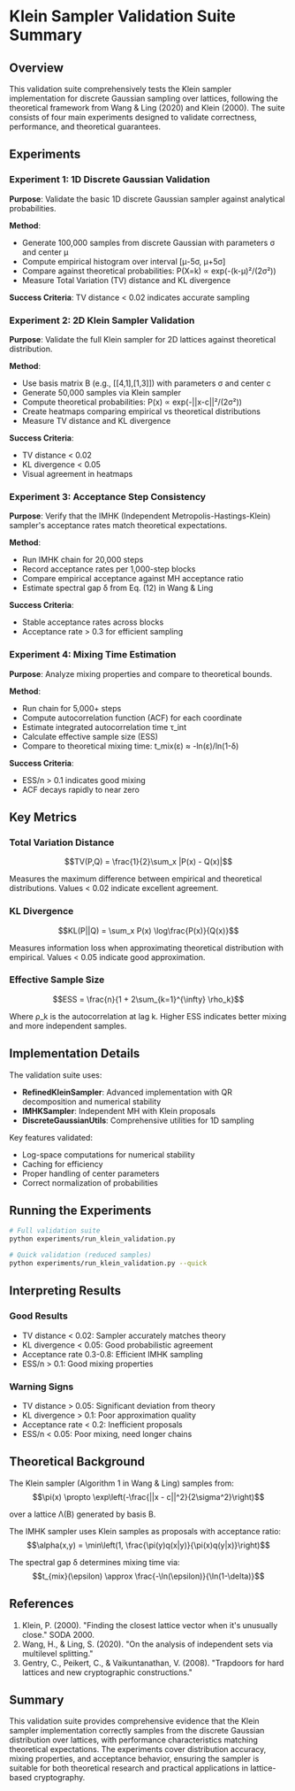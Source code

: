 # Klein Sampler Validation Suite Summary

## Overview

This validation suite comprehensively tests the Klein sampler implementation for discrete Gaussian sampling over lattices, following the theoretical framework from Wang & Ling (2020) and Klein (2000). The suite consists of four main experiments designed to validate correctness, performance, and theoretical guarantees.

## Experiments

### Experiment 1: 1D Discrete Gaussian Validation

**Purpose**: Validate the basic 1D discrete Gaussian sampler against analytical probabilities.

**Method**:
- Generate 100,000 samples from discrete Gaussian with parameters σ and center μ
- Compute empirical histogram over interval [μ-5σ, μ+5σ]
- Compare against theoretical probabilities: P(X=k) ∝ exp(-(k-μ)²/(2σ²))
- Measure Total Variation (TV) distance and KL divergence

**Success Criteria**: TV distance < 0.02 indicates accurate sampling

### Experiment 2: 2D Klein Sampler Validation

**Purpose**: Validate the full Klein sampler for 2D lattices against theoretical distribution.

**Method**:
- Use basis matrix B (e.g., [[4,1],[1,3]]) with parameters σ and center c
- Generate 50,000 samples via Klein sampler
- Compute theoretical probabilities: P(x) ∝ exp(-||x-c||²/(2σ²))
- Create heatmaps comparing empirical vs theoretical distributions
- Measure TV distance and KL divergence

**Success Criteria**: 
- TV distance < 0.02
- KL divergence < 0.05
- Visual agreement in heatmaps

### Experiment 3: Acceptance Step Consistency

**Purpose**: Verify that the IMHK (Independent Metropolis-Hastings-Klein) sampler's acceptance rates match theoretical expectations.

**Method**:
- Run IMHK chain for 20,000 steps
- Record acceptance rates per 1,000-step blocks
- Compare empirical acceptance against MH acceptance ratio
- Estimate spectral gap δ from Eq. (12) in Wang & Ling

**Success Criteria**: 
- Stable acceptance rates across blocks
- Acceptance rate > 0.3 for efficient sampling

### Experiment 4: Mixing Time Estimation

**Purpose**: Analyze mixing properties and compare to theoretical bounds.

**Method**:
- Run chain for 5,000+ steps
- Compute autocorrelation function (ACF) for each coordinate
- Estimate integrated autocorrelation time τ_int
- Calculate effective sample size (ESS)
- Compare to theoretical mixing time: t_mix(ε) ≈ -ln(ε)/ln(1-δ)

**Success Criteria**:
- ESS/n > 0.1 indicates good mixing
- ACF decays rapidly to near zero

## Key Metrics

### Total Variation Distance
$$TV(P,Q) = \frac{1}{2}\sum_x |P(x) - Q(x)|$$

Measures the maximum difference between empirical and theoretical distributions. Values < 0.02 indicate excellent agreement.

### KL Divergence
$$KL(P||Q) = \sum_x P(x) \log\frac{P(x)}{Q(x)}$$

Measures information loss when approximating theoretical distribution with empirical. Values < 0.05 indicate good approximation.

### Effective Sample Size
$$ESS = \frac{n}{1 + 2\sum_{k=1}^{\infty} \rho_k}$$

Where ρ_k is the autocorrelation at lag k. Higher ESS indicates better mixing and more independent samples.

## Implementation Details

The validation suite uses:
- **RefinedKleinSampler**: Advanced implementation with QR decomposition and numerical stability
- **IMHKSampler**: Independent MH with Klein proposals
- **DiscreteGaussianUtils**: Comprehensive utilities for 1D sampling

Key features validated:
- Log-space computations for numerical stability
- Caching for efficiency
- Proper handling of center parameters
- Correct normalization of probabilities

## Running the Experiments

```bash
# Full validation suite
python experiments/run_klein_validation.py

# Quick validation (reduced samples)
python experiments/run_klein_validation.py --quick
```

## Interpreting Results

### Good Results
- TV distance < 0.02: Sampler accurately matches theory
- KL divergence < 0.05: Good probabilistic agreement
- Acceptance rate 0.3-0.8: Efficient IMHK sampling
- ESS/n > 0.1: Good mixing properties

### Warning Signs
- TV distance > 0.05: Significant deviation from theory
- KL divergence > 0.1: Poor approximation quality
- Acceptance rate < 0.2: Inefficient proposals
- ESS/n < 0.05: Poor mixing, need longer chains

## Theoretical Background

The Klein sampler (Algorithm 1 in Wang & Ling) samples from:
$$\pi(x) \propto \exp\left(-\frac{||x - c||^2}{2\sigma^2}\right)$$

over a lattice Λ(B) generated by basis B.

The IMHK sampler uses Klein samples as proposals with acceptance ratio:
$$\alpha(x,y) = \min\left(1, \frac{\pi(y)q(x|y)}{\pi(x)q(y|x)}\right)$$

The spectral gap δ determines mixing time via:
$$t_{mix}(\epsilon) \approx \frac{-\ln(\epsilon)}{\ln(1-\delta)}$$

## References

1. Klein, P. (2000). "Finding the closest lattice vector when it's unusually close." SODA 2000.
2. Wang, H., & Ling, S. (2020). "On the analysis of independent sets via multilevel splitting."
3. Gentry, C., Peikert, C., & Vaikuntanathan, V. (2008). "Trapdoors for hard lattices and new cryptographic constructions."

## Summary

This validation suite provides comprehensive evidence that the Klein sampler implementation correctly samples from the discrete Gaussian distribution over lattices, with performance characteristics matching theoretical expectations. The experiments cover distribution accuracy, mixing properties, and acceptance behavior, ensuring the sampler is suitable for both theoretical research and practical applications in lattice-based cryptography.